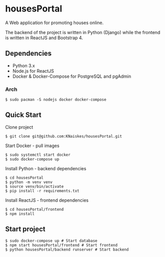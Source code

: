 # housesPortal

A Web application for promoting houses online.

The backend of the project is written in Python (Django) while the
frontend is written in ReactJS and Bootstrap 4.

## Dependencies

- Python 3.x
- Node.js for ReactJS
- Docker & Docker-Compose for PostgreSQL and pgAdmin

### Arch
```
$ sudo pacman -S nodejs docker docker-compose
```

## Quick Start

Clone project

```
$ git clone git@github.com:KNaiskes/housesPortal.git
```

Start Docker - pull images

```
$ sudo systemctl start docker
$ sudo docker-compose up
```

Install Python - backend dependencies

```
$ cd housesPortal
$ python -m venv venv
$ source venv/bin/activate
$ pip install -r requirements.txt
```

Install ReactJS - frontend dependencies

```
$ cd housesPortal/frontend
$ npm install
```

## Start project

```
$ sudo docker-compose up # Start database
$ npm start housesPortal/frontend # Start frontend
$ python housesPortal/backend runserver # Start backend
```

